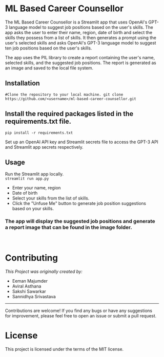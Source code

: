 # ML Based Career Counsellor

The ML Based Career Counsellor is a Streamlit app that uses OpenAI's GPT-3 language model to suggest job positions based on the user's skills. The app asks the user to enter their name, region, date of birth and select the skills they possess from a list of skills. It then generates a prompt using the user's selected skills and asks OpenAI's GPT-3 language model to suggest ten job positions based on the user's skills.

The app uses the PIL library to create a report containing the user's name, selected skills, and the suggested job positions. The report is generated as an image and saved to the local file system.

## Installation
`#Clone the repository to your local machine.
git clone https://github.com/<username>/ml-based-career-counsellor.git`

## Install the required packages listed in the requirements.txt file.

`pip install -r requirements.txt`

Set up an OpenAI API key and Streamlit secrets file to access the GPT-3 API and Streamlit app secrets respectively.
## Usage
Run the Streamlit app locally.<br>
`streamlit run app.py`

* Enter your name, region
* Date of birth 
* Select your skills from the list of skills.
* Click the "Unfuse Me" button to generate job position suggestions based on your skills.
<H3> The app will display the suggested job positions and generate a report image that can be found in the image folder.</H3><br>

# Contributing
*This Project was originally created by:*
* Eeman Majumder
* Aviral Asthana
* Sakshi Sawarkar
* Sannidhya Srivastava
___

Contributions are welcome! If you find any bugs or have any suggestions for improvement, please feel free to open an issue or submit a pull request.


# License
This project is licensed under the terms of the MIT license.

